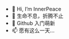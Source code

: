 - 👋 Hi, I’m InnerPeace
- 👀 生命不息，折腾不止
- 🌱 Github 入门萌新
- 📫 愿有这么一天...



<!---
用于展示使用语言
![InnerPeace's Most used languages](https://github-readme-stats.vercel.app/api/top-langs/?username=MasterJobSteam&layout=compact&theme=swift)
用于展示状态
[![InnerPeace's GitHub stats](https://github-readme-stats.vercel.app/api?username=MasterJobSteam&show_icons=true&theme=swift)](https://github.com/anuraghazra/github-readme-stats)
--->

<!---
MasterJobSteam/MasterJobSteam is a ✨ special ✨ repository because its `README.md` (this file) appears on your GitHub profile.
You can click the Preview link to take a look at your changes.
--->
